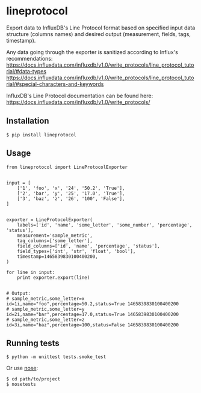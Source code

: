 # lineprotocol

Export data to InfluxDB's Line Protocol format based on specified input data structure (columns names) and desired output (measurement, fields, tags, timestamp).

Any data going through the exporter is sanitized according to Influx's recommendations:
https://docs.influxdata.com/influxdb/v1.0/write_protocols/line_protocol_tutorial/#data-types
https://docs.influxdata.com/influxdb/v1.0/write_protocols/line_protocol_tutorial/#special-characters-and-keywords

InfluxDB's Line Protocol documentation can be found here:
https://docs.influxdata.com/influxdb/v1.0/write_protocols/

## Installation

    $ pip install lineprotocol


## Usage

    from lineprotocol import LineProtocolExporter


    input = [
        ['1', 'foo', 'x', '24', '50.2', 'True'],
        ['2', 'bar', 'y', '25', '17.0', 'True'],
        ['3', 'baz', 'z', '26', '100', 'False'],
    ]


    exporter = LineProtocolExporter(
        labels=['id', 'name', 'some_letter', 'some_number', 'percentage', 'status'],
        measurement='sample_metric',
        tag_columns=['some_letter'],
        field_columns=['id', 'name', 'percentage', 'status'],
        field_types=['int', 'str', 'float', 'bool'],
        timestamp=1465839830100400200,
    )

    for line in input:
        print exporter.export(line)


    # Output:
    # sample_metric,some_letter=x id=1i,name="foo",percentage=50.2,status=True 1465839830100400200
    # sample_metric,some_letter=y id=2i,name="bar",percentage=17.0,status=True 1465839830100400200
    # sample_metric,some_letter=z id=3i,name="baz",percentage=100,status=False 1465839830100400200


## Running tests

    $ python -m unittest tests.smoke_test

Or use [nose](http://nose.readthedocs.io/):

    $ cd path/to/project
    $ nosetests
